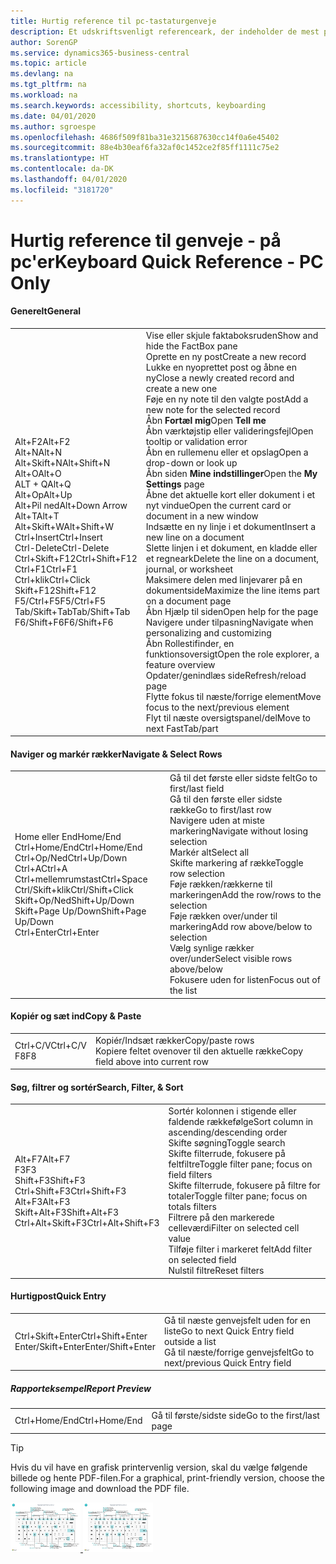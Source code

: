 ```yaml
---
title: Hurtig reference til pc-tastaturgenveje
description: Et udskriftsvenligt referenceark, der indeholder de mest populære tastaturgenveje for pc-brugere.
author: SorenGP
ms.service: dynamics365-business-central
ms.topic: article
ms.devlang: na
ms.tgt_pltfrm: na
ms.workload: na
ms.search.keywords: accessibility, shortcuts, keyboarding
ms.date: 04/01/2020
ms.author: sgroespe
ms.openlocfilehash: 4686f509f81ba31e3215687630cc14f0a6e45402
ms.sourcegitcommit: 88e4b30eaf6fa32af0c1452ce2f85ff1111c75e2
ms.translationtype: HT
ms.contentlocale: da-DK
ms.lasthandoff: 04/01/2020
ms.locfileid: "3181720"
---
```

# <a name="keyboard-quick-reference---pc-only"></a><span data-ttu-id="47e99-103">Hurtig reference til genveje - på pc'er</span><span class="sxs-lookup"><span data-stu-id="47e99-103">Keyboard Quick Reference - PC Only</span></span>

#### <a name="general"></a><span data-ttu-id="47e99-104">Generelt</span><span class="sxs-lookup"><span data-stu-id="47e99-104">General</span></span>
|||  
|-|-|
|<span data-ttu-id="47e99-105">Alt+F2</span><span class="sxs-lookup"><span data-stu-id="47e99-105">Alt+F2</span></span><br /><span data-ttu-id="47e99-106">Alt+N</span><span class="sxs-lookup"><span data-stu-id="47e99-106">Alt+N</span></span><br /><span data-ttu-id="47e99-107">Alt+Skift+N</span><span class="sxs-lookup"><span data-stu-id="47e99-107">Alt+Shift+N</span></span><br /><span data-ttu-id="47e99-108">Alt+O</span><span class="sxs-lookup"><span data-stu-id="47e99-108">Alt+O</span></span><br /><span data-ttu-id="47e99-109">ALT + Q</span><span class="sxs-lookup"><span data-stu-id="47e99-109">Alt+Q</span></span><br /><span data-ttu-id="47e99-110">Alt+Op</span><span class="sxs-lookup"><span data-stu-id="47e99-110">Alt+Up</span></span><br /><span data-ttu-id="47e99-111">Alt+Pil ned</span><span class="sxs-lookup"><span data-stu-id="47e99-111">Alt+Down Arrow</span></span><br /><span data-ttu-id="47e99-112">Alt+T</span><span class="sxs-lookup"><span data-stu-id="47e99-112">Alt+T</span></span><br /><span data-ttu-id="47e99-113">Alt+Skift+W</span><span class="sxs-lookup"><span data-stu-id="47e99-113">Alt+Shift+W</span></span><br /><span data-ttu-id="47e99-114">Ctrl+Insert</span><span class="sxs-lookup"><span data-stu-id="47e99-114">Ctrl+Insert</span></span><br /><span data-ttu-id="47e99-115">Ctrl-Delete</span><span class="sxs-lookup"><span data-stu-id="47e99-115">Ctrl-Delete</span></span><br /><span data-ttu-id="47e99-116">Ctrl+Skift+F12</span><span class="sxs-lookup"><span data-stu-id="47e99-116">Ctrl+Shift+F12</span></span><br /><span data-ttu-id="47e99-117">Ctrl+F1</span><span class="sxs-lookup"><span data-stu-id="47e99-117">Ctrl+F1</span></span><br /><span data-ttu-id="47e99-118">Ctrl+klik</span><span class="sxs-lookup"><span data-stu-id="47e99-118">Ctrl+Click</span></span><br /><span data-ttu-id="47e99-119">Skift+F12</span><span class="sxs-lookup"><span data-stu-id="47e99-119">Shift+F12</span></span><br /><span data-ttu-id="47e99-120">F5/Ctrl+F5</span><span class="sxs-lookup"><span data-stu-id="47e99-120">F5/Ctrl+F5</span></span><br /><span data-ttu-id="47e99-121">Tab/Skift+Tab</span><span class="sxs-lookup"><span data-stu-id="47e99-121">Tab/Shift+Tab</span></span><br /><span data-ttu-id="47e99-122">F6/Shift+F6</span><span class="sxs-lookup"><span data-stu-id="47e99-122">F6/Shift+F6</span></span><br />|<span data-ttu-id="47e99-123">Vise eller skjule faktaboksruden</span><span class="sxs-lookup"><span data-stu-id="47e99-123">Show and hide the FactBox pane</span></span><br /><span data-ttu-id="47e99-124">Oprette en ny post</span><span class="sxs-lookup"><span data-stu-id="47e99-124">Create a new record</span></span><br /><span data-ttu-id="47e99-125">Lukke en nyoprettet post og åbne en ny</span><span class="sxs-lookup"><span data-stu-id="47e99-125">Close a newly created record and create a new one</span></span><br /><span data-ttu-id="47e99-126">Føje en ny note til den valgte post</span><span class="sxs-lookup"><span data-stu-id="47e99-126">Add a new note for the selected record</span></span><br /><span data-ttu-id="47e99-127">Åbn **Fortæl mig**</span><span class="sxs-lookup"><span data-stu-id="47e99-127">Open **Tell me**</span></span><br /><span data-ttu-id="47e99-128">Åbn værktøjstip eller valideringsfejl</span><span class="sxs-lookup"><span data-stu-id="47e99-128">Open tooltip or validation error</span></span><br /><span data-ttu-id="47e99-129">Åbn en rullemenu eller et opslag</span><span class="sxs-lookup"><span data-stu-id="47e99-129">Open a drop-down or look up</span></span><br /><span data-ttu-id="47e99-130">Åbn siden **Mine indstillinger**</span><span class="sxs-lookup"><span data-stu-id="47e99-130">Open the **My Settings** page</span></span><br /><span data-ttu-id="47e99-131">Åbne det aktuelle kort eller dokument i et nyt vindue</span><span class="sxs-lookup"><span data-stu-id="47e99-131">Open the current card or document in a new window</span></span><br /><span data-ttu-id="47e99-132">Indsætte en ny linje i et dokument</span><span class="sxs-lookup"><span data-stu-id="47e99-132">Insert a new line on a document</span></span><br /><span data-ttu-id="47e99-133">Slette linjen i et dokument, en kladde eller et regneark</span><span class="sxs-lookup"><span data-stu-id="47e99-133">Delete the line on a document, journal, or worksheet</span></span><br /><span data-ttu-id="47e99-134">Maksimere delen med linjevarer på en dokumentside</span><span class="sxs-lookup"><span data-stu-id="47e99-134">Maximize the line items part on a document page</span></span><br /><span data-ttu-id="47e99-135">Åbn Hjælp til siden</span><span class="sxs-lookup"><span data-stu-id="47e99-135">Open help for the page</span></span><br /><span data-ttu-id="47e99-136">Navigere under tilpasning</span><span class="sxs-lookup"><span data-stu-id="47e99-136">Navigate when personalizing and customizing</span></span><br /><span data-ttu-id="47e99-137">Åbn Rollestifinder, en funktionsoversigt</span><span class="sxs-lookup"><span data-stu-id="47e99-137">Open the role explorer, a feature overview</span></span><br /><span data-ttu-id="47e99-138">Opdater/genindlæs side</span><span class="sxs-lookup"><span data-stu-id="47e99-138">Refresh/reload page</span></span><br /><span data-ttu-id="47e99-139">Flytte fokus til næste/forrige element</span><span class="sxs-lookup"><span data-stu-id="47e99-139">Move focus to the next/previous element</span></span><br /><span data-ttu-id="47e99-140">Flyt til næste oversigtspanel/del</span><span class="sxs-lookup"><span data-stu-id="47e99-140">Move to next FastTab/part</span></span>|

#### <a name="navigate--select-rows"></a><span data-ttu-id="47e99-141">Naviger og markér rækker</span><span class="sxs-lookup"><span data-stu-id="47e99-141">Navigate & Select Rows</span></span>
|||
|-|-|
|<span data-ttu-id="47e99-142">Home eller End</span><span class="sxs-lookup"><span data-stu-id="47e99-142">Home/End</span></span><br /><span data-ttu-id="47e99-143">Ctrl+Home/End</span><span class="sxs-lookup"><span data-stu-id="47e99-143">Ctrl+Home/End</span></span> <br /><span data-ttu-id="47e99-144">Ctrl+Op/Ned</span><span class="sxs-lookup"><span data-stu-id="47e99-144">Ctrl+Up/Down</span></span><br /><span data-ttu-id="47e99-145">Ctrl+A</span><span class="sxs-lookup"><span data-stu-id="47e99-145">Ctrl+A</span></span> <br /><span data-ttu-id="47e99-146">Ctrl+mellemrumstast</span><span class="sxs-lookup"><span data-stu-id="47e99-146">Ctrl+Space</span></span><br /><span data-ttu-id="47e99-147">Ctrl/Skift+klik</span><span class="sxs-lookup"><span data-stu-id="47e99-147">Ctrl/Shift+Click</span></span><br /><span data-ttu-id="47e99-148">Skift+Op/Ned</span><span class="sxs-lookup"><span data-stu-id="47e99-148">Shift+Up/Down</span></span><br /><span data-ttu-id="47e99-149">Skift+Page Up/Down</span><span class="sxs-lookup"><span data-stu-id="47e99-149">Shift+Page Up/Down</span></span><br /><span data-ttu-id="47e99-150">Ctrl+Enter</span><span class="sxs-lookup"><span data-stu-id="47e99-150">Ctrl+Enter</span></span>|<span data-ttu-id="47e99-151">Gå til det første eller sidste felt</span><span class="sxs-lookup"><span data-stu-id="47e99-151">Go to first/last field</span></span><br /><span data-ttu-id="47e99-152">Gå til den første eller sidste række</span><span class="sxs-lookup"><span data-stu-id="47e99-152">Go to first/last row</span></span><br /><span data-ttu-id="47e99-153">Navigere uden at miste markering</span><span class="sxs-lookup"><span data-stu-id="47e99-153">Navigate without losing selection</span></span><br /><span data-ttu-id="47e99-154">Markér alt</span><span class="sxs-lookup"><span data-stu-id="47e99-154">Select all</span></span><br /><span data-ttu-id="47e99-155">Skifte markering af række</span><span class="sxs-lookup"><span data-stu-id="47e99-155">Toggle row selection</span></span><br /> <span data-ttu-id="47e99-156">Føje rækken/rækkerne til markeringen</span><span class="sxs-lookup"><span data-stu-id="47e99-156">Add the row/rows to the selection</span></span><br /><span data-ttu-id="47e99-157">Føje rækken over/under til markering</span><span class="sxs-lookup"><span data-stu-id="47e99-157">Add row above/below to selection</span></span><br /><span data-ttu-id="47e99-158">Vælg synlige rækker over/under</span><span class="sxs-lookup"><span data-stu-id="47e99-158">Select visible rows above/below</span></span> <br /><span data-ttu-id="47e99-159">Fokusere uden for listen</span><span class="sxs-lookup"><span data-stu-id="47e99-159">Focus out of the list</span></span>|

#### <a name="copy--paste"></a><span data-ttu-id="47e99-160">Kopiér og sæt ind</span><span class="sxs-lookup"><span data-stu-id="47e99-160">Copy & Paste</span></span>
|||
|-|-|
|<span data-ttu-id="47e99-161">Ctrl+C/V</span><span class="sxs-lookup"><span data-stu-id="47e99-161">Ctrl+C/V</span></span><br /><span data-ttu-id="47e99-162">F8</span><span class="sxs-lookup"><span data-stu-id="47e99-162">F8</span></span>|<span data-ttu-id="47e99-163">Kopiér/Indsæt rækker</span><span class="sxs-lookup"><span data-stu-id="47e99-163">Copy/paste rows</span></span><br /><span data-ttu-id="47e99-164">Kopiere feltet ovenover til den aktuelle række</span><span class="sxs-lookup"><span data-stu-id="47e99-164">Copy field above into current row</span></span>|

#### <a name="search-filter--sort"></a><span data-ttu-id="47e99-165">Søg, filtrer og sortér</span><span class="sxs-lookup"><span data-stu-id="47e99-165">Search, Filter, & Sort</span></span>
|||
|-|-|
|<span data-ttu-id="47e99-166">Alt+F7</span><span class="sxs-lookup"><span data-stu-id="47e99-166">Alt+F7</span></span><br /><span data-ttu-id="47e99-167">F3</span><span class="sxs-lookup"><span data-stu-id="47e99-167">F3</span></span><br /><span data-ttu-id="47e99-168">Shift+F3</span><span class="sxs-lookup"><span data-stu-id="47e99-168">Shift+F3</span></span><br /><span data-ttu-id="47e99-169">Ctrl+Shift+F3</span><span class="sxs-lookup"><span data-stu-id="47e99-169">Ctrl+Shift+F3</span></span><br /><span data-ttu-id="47e99-170">Alt+F3</span><span class="sxs-lookup"><span data-stu-id="47e99-170">Alt+F3</span></span><br /><span data-ttu-id="47e99-171">Skift+Alt+F3</span><span class="sxs-lookup"><span data-stu-id="47e99-171">Shift+Alt+F3</span></span><br /><span data-ttu-id="47e99-172">Ctrl+Alt+Skift+F3</span><span class="sxs-lookup"><span data-stu-id="47e99-172">Ctrl+Alt+Shift+F3</span></span>|<span data-ttu-id="47e99-173">Sortér kolonnen i stigende eller faldende rækkefølge</span><span class="sxs-lookup"><span data-stu-id="47e99-173">Sort column in ascending/descending order</span></span><br /><span data-ttu-id="47e99-174">Skifte søgning</span><span class="sxs-lookup"><span data-stu-id="47e99-174">Toggle search</span></span><br /><span data-ttu-id="47e99-175">Skifte filterrude, fokusere på feltfiltre</span><span class="sxs-lookup"><span data-stu-id="47e99-175">Toggle filter pane; focus on field filters</span></span><br /><span data-ttu-id="47e99-176">Skifte filterrude, fokusere på filtre for totaler</span><span class="sxs-lookup"><span data-stu-id="47e99-176">Toggle filter pane; focus on totals filters</span></span><br /><span data-ttu-id="47e99-177">Filtrere på den markerede celleværdi</span><span class="sxs-lookup"><span data-stu-id="47e99-177">Filter on selected cell value</span></span><br /><span data-ttu-id="47e99-178">Tilføje filter i markeret felt</span><span class="sxs-lookup"><span data-stu-id="47e99-178">Add filter on selected field</span></span><br /><span data-ttu-id="47e99-179">Nulstil filtre</span><span class="sxs-lookup"><span data-stu-id="47e99-179">Reset filters</span></span>|

#### <a name="quick-entry"></a><span data-ttu-id="47e99-180">Hurtigpost</span><span class="sxs-lookup"><span data-stu-id="47e99-180">Quick Entry</span></span>
|||
|-|-|
|<span data-ttu-id="47e99-181">Ctrl+Skift+Enter</span><span class="sxs-lookup"><span data-stu-id="47e99-181">Ctrl+Shift+Enter</span></span><br /><span data-ttu-id="47e99-182">Enter/Skift+Enter</span><span class="sxs-lookup"><span data-stu-id="47e99-182">Enter/Shift+Enter</span></span>|<span data-ttu-id="47e99-183">Gå til næste genvejsfelt uden for en liste</span><span class="sxs-lookup"><span data-stu-id="47e99-183">Go to next Quick Entry field outside a list</span></span><br /><span data-ttu-id="47e99-184">Gå til næste/forrige genvejsfelt</span><span class="sxs-lookup"><span data-stu-id="47e99-184">Go to next/previous Quick Entry field</span></span>|


##### <a name="report-preview"></a><span data-ttu-id="47e99-185">Rapporteksempel</span><span class="sxs-lookup"><span data-stu-id="47e99-185">Report Preview</span></span>
|||
|-|-|
|<span data-ttu-id="47e99-186">Ctrl+Home/End</span><span class="sxs-lookup"><span data-stu-id="47e99-186">Ctrl+Home/End</span></span>|<span data-ttu-id="47e99-187">Gå til første/sidste side</span><span class="sxs-lookup"><span data-stu-id="47e99-187">Go to the first/last page</span></span>|

> [!TIP]
> <span data-ttu-id="47e99-188">Hvis du vil have en grafisk printervenlig version, skal du vælge følgende billede og hente PDF-filen.</span><span class="sxs-lookup"><span data-stu-id="47e99-188">For a graphical, print-friendly version, choose the following image and download the PDF file.</span></span>
>
> <span data-ttu-id="47e99-189">[ ![](media/keyboard_shortcut_inline.png) ](media/keyboard_shortcuts.pdf)</span><span class="sxs-lookup"><span data-stu-id="47e99-189">[ ![](media/keyboard_shortcut_inline.png) ](media/keyboard_shortcuts.pdf)</span></span>
